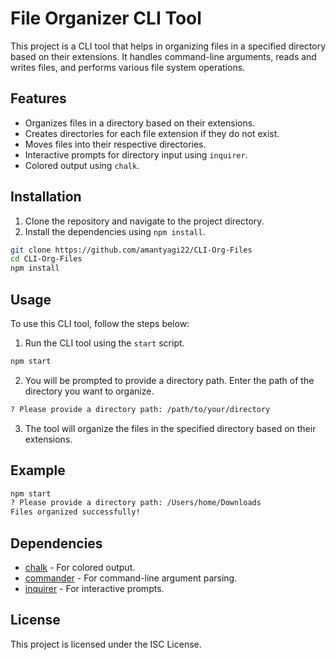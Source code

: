 # File Organizer CLI Tool

This project is a CLI tool that helps in organizing files in a specified directory based on their extensions. It handles command-line arguments, reads and writes files, and performs various file system operations.

## Features

- Organizes files in a directory based on their extensions.
- Creates directories for each file extension if they do not exist.
- Moves files into their respective directories.
- Interactive prompts for directory input using `inquirer`.
- Colored output using `chalk`.

## Installation

1. Clone the repository and navigate to the project directory.
2. Install the dependencies using `npm install`.

```sh
git clone https://github.com/amantyagi22/CLI-Org-Files
cd CLI-Org-Files
npm install
```

## Usage

To use this CLI tool, follow the steps below:

1. Run the CLI tool using the `start` script.

```sh
npm start
```

2. You will be prompted to provide a directory path. Enter the path of the directory you want to organize.

```sh
? Please provide a directory path: /path/to/your/directory
```

3. The tool will organize the files in the specified directory based on their extensions.

## Example

```sh
npm start
? Please provide a directory path: /Users/home/Downloads
Files organized successfully!
```

## Dependencies

- [chalk](https://www.npmjs.com/package/chalk) - For colored output.
- [commander](https://www.npmjs.com/package/commander) - For command-line argument parsing.
- [inquirer](https://www.npmjs.com/package/inquirer) - For interactive prompts.

## License

This project is licensed under the ISC License.